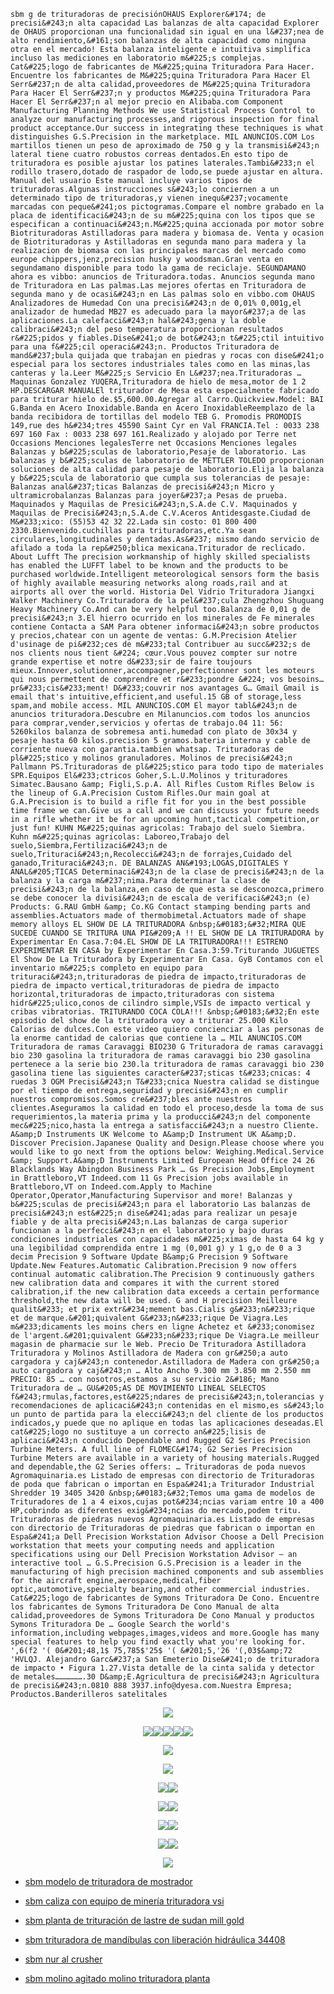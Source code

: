 
```
sbm g de trituradoras de precisiónOHAUS Explorer&#174; de precisi&#243;n alta capacidad Las balanzas de alta capacidad Explorer de OHAUS proporcionan una funcionalidad sin igual en una l&#237;nea de alto rendimiento,&#161;son balanzas de alta capacidad como ninguna otra en el mercado! Esta balanza inteligente e intuitiva simplifica incluso las mediciones en laboratorio m&#225;s complejas. Cat&#225;logo de fabricantes de M&#225;quina Trituradora Para Hacer. Encuentre los fabricantes de M&#225;quina Trituradora Para Hacer El Serr&#237;n de alta calidad,proveedores de M&#225;quina Trituradora Para Hacer El Serr&#237;n y productos M&#225;quina Trituradora Para Hacer El Serr&#237;n al mejor precio en Alibaba.com Component Manufacturing Planning Methods We use Statistical Process Control to analyze our manufacturing processes,and rigorous inspection for final product acceptance.Our success in integrating these techniques is what distinguishes G.S.Precision in the marketplace. MIL ANUNCIOS.COM Los martillos tienen un peso de aproximado de 750 g y la transmisi&#243;n lateral tiene cuatro robustos correas dentados.En esto tipo de trituradora es posible ajustar los patines laterales.Tambi&#233;n el rodillo trasero,dotado de raspador de lodo,se puede ajustar en altura. Manual del usuario Este manual incluye varios tipos de trituradoras.Algunas instrucciones s&#243;lo conciernen a un determinado tipo de trituradoras,y vienen inequ&#237;vocamente marcadas con peque&#241;os pictogramas.Compare el nombre grabado en la placa de identificaci&#243;n de su m&#225;quina con los tipos que se especifican a continuaci&#243;n.M&#225;quina accionada por motor sobre Biotrituradoras Astilladoras para madera y biomasa de. Venta y ocasion de Biotrituradoras y Astilladoras en segunda mano para madera y la realizacion de biomasa con las principales marcas del mercado como europe chippers,jenz,precision husky y woodsman.Gran venta en segundamano disponible para todo la gama de reciclaje. SEGUNDAMANO ahora es vibbo: anuncios de Trituradora.todas. Anuncios segunda mano de Trituradora en Las palmas.Las mejores ofertas en Trituradora de segunda mano y de ocasi&#243;n en Las palmas solo en vibbo.com OHAUS Analizadores de Humedad Con una precisi&#243;n de 0,01% 0,001g,el analizador de humedad MB27 es adecuado para la mayor&#237;a de las aplicaciones.La calefacci&#243;n hal&#243;gena y la doble calibraci&#243;n del peso temperatura proporcionan resultados r&#225;pidos y fiables.Dise&#241;o de bot&#243;n t&#225;ctil intuitivo para una f&#225;cil operaci&#243;n. Productos Trituradora de mand&#237;bula quijada que trabajan en piedras y rocas con dise&#241;o especial para los sectores industriales tales como en las minas,las canteras y la.Leer M&#225;s Servicio En L&#237;nea.Trituradoras … Maquinas Gonzalez YUQERA,Trituradora de hielo de mesa,motor de 1 2 HP.DESCARGAR MANUALEl triturador de Mesa esta especialmente fabricado para triturar hielo de.$5,600.00.Agregar al Carro.Quickview.Model: BAI G.Banda en Acero Inoxidable.Banda en Acero InoxidableReemplazo de la banda recibidora de tortillas del modelo TEB G. Promodis PROMODIS 149,rue des h&#234;tres 45590 Saint Cyr en Val FRANCIA.Tel : 0033 238 697 160 Fax : 0033 238 697 161.Realizado y alojado por Terre net Occasions Menciones legalesTerre net Occasions Menciones legales Balanzas y b&#225;sculas de laboratorio,Pesaje de laboratorio. Las balanzas y b&#225;sculas de laboratorio de METTLER TOLEDO proporcionan soluciones de alta calidad para pesaje de laboratorio.Elija la balanza y b&#225;scula de laboratorio que cumpla sus tolerancias de pesaje: Balanzas anal&#237;ticas Balanzas de precisi&#243;n Micro y ultramicrobalanzas Balanzas para joyer&#237;a Pesas de prueba. Maquinados y Maquilas de Presici&#243;n,S.A.de C.V. Maquinados y Maquilas de Precisi&#243;n,S.A.de C.V.Aceros Antidesgaste.Ciudad de M&#233;xico: (55)53 42 32 22.Lada sin costo: 01 800 400 2330.Bienvenido.cuchillas para trituradoras,etc.Ya sean circulares,longitudinales y dentadas.As&#237; mismo dando servicio de afilado a toda la rep&#250;blica mexicana.Triturador de reclicado. About Lufft The precision workmanship of highly skilled specialists has enabled the LUFFT label to be known and the products to be purchased worldwide.Intelligent meteorological sensors form the basis of highly available measuring networks along roads,rail and at airports all over the world. Historia Del Vidrio Trituradora Jiangxi Walker Machinery Co.Trituradora de la pel&#237;cula Zhengzhou Shuguang Heavy Machinery Co.And can be very helpful too.Balanza de 0,01 g de precisi&#243;n 3.El hierro ocurrido en los minerales de Fe minerales contiene Contacta a SAM Para obtener informaci&#243;n sobre productos y precios,chatear con un agente de ventas: G.M.Precision Atelier d'usinage de pi&#232;ces de m&#233;tal Contribuer au succ&#232;s de nos clients nous tient &#224; cœur.Vous pouvez compter sur notre grande expertise et notre d&#233;sir de faire toujours mieux.Innover,solutionner,accompagner,perfectionner sont les moteurs qui nous permettent de comprendre et r&#233;pondre &#224; vos besoins… pr&#233;cis&#233;ment! D&#233;couvrir nos avantages G… Gmail Gmail is email that's intuitive,efficient,and useful.15 GB of storage,less spam,and mobile access. MIL ANUNCIOS.COM El mayor tabl&#243;n de anuncios trituradora.Descubre en Milanuncios.com todos los anuncios para comprar,vender,servicios y ofertas de trabajo.04 11: 56: 5260kilos balanza de sobremesa anti.humedad con plato de 30x34 y pesaje hasta 60 kilos.precision 5 gramos.bateria interna y cable de corriente nueva con garantia.tambien whatsap. Trituradoras de pl&#225;stico y molinos granuladores. Molinos de precisi&#243;n Pallmann PS.Trituradoras de pl&#225;stico para todo tipo de materiales SPR.Equipos El&#233;ctricos Goher,S.L.U.Molinos y trituradores Simatec.Bausano &amp; Figli,S.p.A. All Rifles Custom Rifles Below is the lineup of G.A.Precision Custom Rifles.Our main goal at G.A.Precision is to build a rifle fit for you in the best possible time frame we can.Give us a call and we can discuss your future needs in a rifle whether it be for an upcoming hunt,tactical competition,or just fun! KUHN M&#225;quinas agricolas: Trabajo del suelo Siembra. Kuhn m&#225;quinas agricolas: Laboreo,Trabajo del suelo,Siembra,Fertilizaci&#243;n de suelo,Trituraci&#243;n,Recolecci&#243;n de forrajes,Cuidado del ganado,Trituraci&#243;n. DE BALANZAS AN&#193;LOGAS,DIGITALES Y ANAL&#205;TICAS Determinaci&#243;n de la clase de precisi&#243;n de la balanza y la carga m&#237;nima.Para determinar la clase de precisi&#243;n de la balanza,en caso de que esta se desconozca,primero se debe conocer la divisi&#243;n de escala de verificaci&#243;n (e) Products: G.RAU GmbH &amp; Co.KG Contact stamping bending parts and assemblies.Actuators made of thermobimetal.Actuators made of shape memory alloys EL SHOW DE LA TRITURADORA &nbsp;&#0183;&#32;MIRA QUE SUCEDE CUANDO SE TRITURA UNA PI&#209;A !! EL SHOW DE LA TRITURADORA by Experimentar En Casa.7:04.EL SHOW DE LA TRITURADORA!!! ESTRENO EXPERIMENTAR EN CASA by Experimentar En Casa.3:59.Triturando JUGUETES El Show De La Trituradora by Experimentar En Casa. GyB Contamos con el inventario m&#225;s completo en equipo para trituraci&#243;n,trituradoras de piedra de impacto,trituradoras de piedra de impacto vertical,trituradoras de piedra de impacto horizontal,trituradoras de impacto,trituradoras con sistema hidr&#225;ulico,conos de cilindro simple,VSIs de impacto vertical y cribas vibratorias. TRITURANDO COCA COLA!!! &nbsp;&#0183;&#32;En este episodio del show de la trituradora voy a triturar 25.000 Kilo Calorias de dulces.Con este video quiero concienciar a las personas de la enorme cantidad de calorias que contiene la … MIL ANUNCIOS.COM Trituradora de ramas Caravaggi BIO230 G Trituradora de ramas caravaggi bio 230 gasolina la trituradora de ramas caravaggi bio 230 gasolina pertenece a la serie bio 230.la trituradora de ramas caravaggi bio 230 gasolina tiene las siguientes caracter&#237;sticas t&#233;cnicas: 4 ruedas 3 OGM Precisi&#243;n T&#233;cnica Nuestra calidad se distingue por el tiempo de entrega,seguridad y precisi&#243;n en cumplir nuestros compromisos.Somos cre&#237;bles ante nuestros clientes.Aseguramos la calidad en todo el proceso,desde la toma de sus requerimientos,la materia prima y la producci&#243;n del componente mec&#225;nico,hasta la entrega a satisfacci&#243;n a nuestro Cliente. A&amp;D Instruments UK Welcome to A&amp;D Instrument UK A&amp;D. Discover Precision.Japanese Quality and Design.Please choose where you would like to go next from the options below: Weighing.Medical.Service &amp; Support.A&amp;D Instruments Limited European Head Office 24 26 Blacklands Way Abingdon Business Park … Gs Precision Jobs,Employment in Brattleboro,VT Indeed.com 11 Gs Precision jobs available in Brattleboro,VT on Indeed.com.Apply to Machine Operator,Operator,Manufacturing Supervisor and more! Balanzas y b&#225;sculas de precisi&#243;n para el laboratorio Las balanzas de precisi&#243;n est&#225;n dise&#241;adas para realizar un pesaje fiable y de alta precisi&#243;n.Las balanzas de carga superior funcionan a la perfecci&#243;n en el laboratorio y bajo duras condiciones industriales con capacidades m&#225;ximas de hasta 64 kg y una legibilidad comprendida entre 1 mg (0,001 g) y 1 g,o de 0 a 3 decim Precision 9 Software Update B&amp;G Precision 9 Software Update.New Features.Automatic Calibration.Precision 9 now offers continual automatic calibration.The Precision 9 continuously gathers new calibration data and compares it with the current stored calibration,if the new calibration data exceeds a certain performance threshold,the new data will be used. G and H precision Meilleure qualit&#233; et prix extr&#234;mement bas.Cialis g&#233;n&#233;rique et de marque.&#201;quivalent G&#233;n&#233;rique De Viagra.Les m&#233;dicaments les moins chers en ligne Achetez et &#233;conomisez de l'argent.&#201;quivalent G&#233;n&#233;rique De Viagra.Le meilleur magasin de pharmacie sur le Web. Precio De Trituradora Astilladora Trituradora y Molinos Astilladora de Madera con gr&#250;a auto cargadora y caj&#243;n contenedor.Astilladora de Madera con gr&#250;a auto cargadora y caj&#243;n … Alto Ancho 9.300 mm 3.850 mm 2.550 mm PRECIO: 85 … con nosotros,estamos a su servicio 2&#186; Mano Trituradora de … GU&#205;AS DE MOVIMIENTO LINEAL SELECTOS f&#243;rmulas,factores,est&#225;ndares de precisi&#243;n,tolerancias y recomendaciones de aplicaci&#243;n contenidas en el mismo,es s&#243;lo un punto de partida para la elecci&#243;n del cliente de los productos indicados,y puede que no aplique en todas las aplicaciones deseadas.El cat&#225;logo no sustituye a un correcto an&#225;lisis de aplicaci&#243;n conducido Dependable and Rugged G2 Series Precision Turbine Meters. A full line of FLOMEC&#174; G2 Series Precision Turbine Meters are available in a variety of housing materials.Rugged and dependable,the G2 Series offers: … Trituradoras de poda nuevos Agromaquinaria.es Listado de empresas con directorio de Trituradoras de poda que fabrican o importan en Espa&#241;a Triturador Industrial Shredder 19 3405 3420 &nbsp;&#0183;&#32;Temos uma gama de modelos de Trituradores de 1 a 4 eixos,cujas pot&#234;ncias variam entre 10 a 400 HP,cobrindo as diferentes exig&#234;ncias do mercado,podem tritu. Trituradoras de piedras nuevos Agromaquinaria.es Listado de empresas con directorio de Trituradoras de piedras que fabrican o importan en Espa&#241;a Dell Precision Workstation Advisor Choose a Dell Precision workstation that meets your computing needs and application specifications using our Dell Precision Workstation Advisor — an interactive tool … G.S.Precision G.S.Precision is a leader in the manufacturing of high precision machined components and sub assemblies for the aircraft engine,aerospace,medical,fiber optic,automotive,specialty bearing,and other commercial industries. Cat&#225;logo de fabricantes de Symons Trituradora De Cono. Encuentre los fabricantes de Symons Trituradora De Cono Manual de alta calidad,proveedores de Symons Trituradora De Cono Manual y productos Symons Trituradora De … Google Search the world's information,including webpages,images,videos and more.Google has many special features to help you find exactly what you're looking for. ',6(f2 '( 0&#201;48,1$ 75,785$'25$ '( &#201;5,'26 '(,03$&amp;72 'HVLQJ. Alejandro Garc&#237;a San Emeterio Dise&#241;o de trituradora de impacto • Figura 1.27.Vista detalle de la cinta salida y detector de metales……………….30 D&amp;E.Agricultura de precisi&#243;n Agricultura de precisi&#243;n.0810 888 3937.info@dyesa.com.Nuestra Empresa; Productos.Banderilleros satelitales 
```

<div align="center">

<a href="https://es-crusher.shibang-china.com/github&k=sbm+g+de+trituradoras+de+precisi%C3%B3n"><img src="https://static.shibang-china.com/es/crusher/logo.jpg"></a>

<a href="https://es-crusher.shibang-china.com/github&k=sbm+g+de+trituradoras+de+precisi%C3%B3n"><img src="https://static.shibang-china.com/es/crusher/index.jpg"></a><a href="https://es-crusher.shibang-china.com/material.htmlgithub&k=sbm+g+de+trituradoras+de+precisi%C3%B3n"><img src="https://static.shibang-china.com/es/crusher/material.jpg"></a><a href="https://es-crusher.shibang-china.com/application.htmlgithub&k=sbm+g+de+trituradoras+de+precisi%C3%B3n"><img src="https://static.shibang-china.com/es/crusher/application.jpg"></a><a href="https://es-crusher.shibang-china.com/aboutus.htmlgithub&k=sbm+g+de+trituradoras+de+precisi%C3%B3n"><img src="https://static.shibang-china.com/es/crusher/aboutus.jpg"></a><a href="https://es-crusher.shibang-china.com/contact.htmlgithub&k=sbm+g+de+trituradoras+de+precisi%C3%B3n"><img src="https://static.shibang-china.com/es/crusher/contact.jpg"></a>

<a href="https://es-crusher.shibang-china.com/github&k=sbm+g+de+trituradoras+de+precisi%C3%B3n"><img src="https://static.shibang-china.com/es/crusher/banner.jpg"></a>

<a href="https://swt.shibang-china.com/github&k=sbm+g+de+trituradoras+de+precisi%C3%B3n"><img src="https://static.shibang-china.com/es/crusher/text.jpg"></a>

<a href="https://swt.shibang-china.com/github&k=sbm+g+de+trituradoras+de+precisi%C3%B3n"><img src="https://static.shibang-china.com/es/crusher/chat.jpg"></a><a href="https://es-crusher.shibang-china.com/contact.htmlgithub&k=sbm+g+de+trituradoras+de+precisi%C3%B3n"><img src="https://static.shibang-china.com/es/crusher/message.jpg"></a>

<a href="https://es-crusher.shibang-china.com/products/pe.htmlgithub&k=sbm+g+de+trituradoras+de+precisi%C3%B3n"><img src="https://static.shibang-china.com/es/crusher/pe.jpg"></a><a href="https://es-crusher.shibang-china.com/products/pf.htmlgithub&k=sbm+g+de+trituradoras+de+precisi%C3%B3n"><img src="https://static.shibang-china.com/es/crusher/pf.jpg"></a>

<a href="https://es-crusher.shibang-china.com/products/hpt.htmlgithub&k=sbm+g+de+trituradoras+de+precisi%C3%B3n"><img src="https://static.shibang-china.com/es/crusher/hpt.jpg"></a><a href="https://es-crusher.shibang-china.com/products/vsi.htmlgithub&k=sbm+g+de+trituradoras+de+precisi%C3%B3n"><img src="https://static.shibang-china.com/es/crusher/vsi.jpg"></a>

<a href="https://es-crusher.shibang-china.com/products/klv.htmlgithub&k=sbm+g+de+trituradoras+de+precisi%C3%B3n"><img src="https://static.shibang-china.com/es/crusher/klv.jpg"></a><a href="https://es-crusher.shibang-china.com/products/portable.htmlgithub&k=sbm+g+de+trituradoras+de+precisi%C3%B3n"><img src="https://static.shibang-china.com/es/crusher/portable.jpg"></a>

<a href="https://swt.shibang-china.com/github&k=sbm+g+de+trituradoras+de+precisi%C3%B3n"><img src="https://static.shibang-china.com/es/crusher/case.jpg"></a>

</div>


* [sbm modelo de trituradora de mostrador](sbm%20modelo%20de%20trituradora%20de%20mostrador.md)

* [sbm caliza con equipo de minería trituradora vsi](sbm%20caliza%20con%20equipo%20de%20miner%C3%ADa%20trituradora%20vsi.md)

* [sbm planta de trituración de lastre de sudan mill gold](sbm%20planta%20de%20trituraci%C3%B3n%20de%20lastre%20de%20sudan%20mill%20gold.md)

* [sbm trituradora de mandíbulas con liberación hidráulica 34408](sbm%20trituradora%20de%20mand%C3%ADbulas%20con%20liberaci%C3%B3n%20hidr%C3%A1ulica%2034408.md)

* [sbm nur al crusher](sbm%20nur%20al%20crusher.md)

* [sbm molino agitado molino trituradora planta](sbm%20molino%20agitado%20molino%20trituradora%20planta.md)